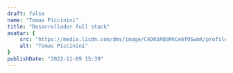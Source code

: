 ```yaml
---
draft: false
name: "Tomas Piccinini"
title: "Desarrollador full stack"
avatar: {
    src: "https://media.licdn.com/dms/image/C4D03AQGMkCe6fOSwmA/profile-displayphoto-shrink_800_800/0/1610407530477?e=1701907200&v=beta&t=3uGejFANEEGrrMYyE8UJiRWzt20ZibpSXiATZPt2Lw8",
    alt: "Tomas Piccinini"
}
publishDate: "2022-11-09 15:39"
---
```

